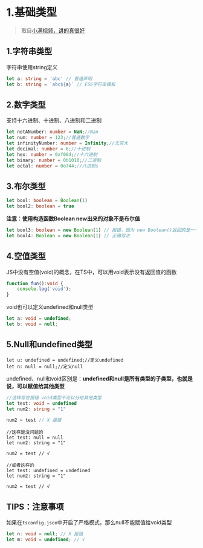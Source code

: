 # 1.基础类型

> 取自[小满视频，讲的真很好](https://xiaoman.blog.csdn.net/article/details/122167155)

## 1.字符串类型

字符串使用string定义

```typescript
let a: string = 'abc' // 普通声明
let b: string = `abc${a}` // ES6字符串模板
```

## 2.数字类型

支持十六进制、十进制、八进制和二进制

```typescript
let notANumber: number = NaN;//Nan
let num: number = 123;//普通数字
let infinityNumber: number = Infinity;//无穷大
let decimal: number = 6;//十进制
let hex: number = 0xf00d;//十六进制
let binary: number = 0b1010;//二进制
let octal: number = 0o744;//八进制s
```

## 3.布尔类型

```typescript
let bool: boolean = Boolean(1)
let bool2: boolean = true
```

**注意：使用构造函数Boolean new出来的对象不是布尔值**

```typescript
let bool3: boolean = new Boolean(1) // 报错，因为 new Boolean()返回的是一个Boolean对象
let bool4: Boolean = new Boolean(1) // 正确写法
```

## 4.空值类型

JS中没有空值(void)的概念，在TS中，可以用void表示没有返回值的函数

```typescript
function fun():void {
    console.log('void');
}
```

void也可以定义undefined和null类型

```typescript
let a: void = undefined;
let b: void = null;
```

## 5.Null和undefined类型

```type
let u: undefined = undefined;//定义undefined
let n: null = null;//定义null
```

undefined、null和void区别是：**undefined和null是所有类型的子类型，也就是说，可以赋值给其他类型**

```typescript
//这样写会报错 void类型不可以分给其他类型
let test: void = undefined
let num2: string = "1"
 
num2 = test // X 报错
```

```types
//这样是没问题的
let test: null = null
let num2: string = "1"
 
num2 = test // √
 
//或者这样的
let test: undefined = undefined
let num2: string = "1"
 
num2 = test // √
```

## TIPS：注意事项

如果在`tsconfig.json`中开启了严格模式，那么null不能赋值给void类型

```typescript
let n: void = null; // X 报错
let m: void = undefined; // √
```

